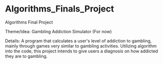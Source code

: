 # Algorithms_Finals_Project
Algorithms Final Project

Theme/Idea: Gambling Addiction Simulator (For now)

Details: A program that calculates a user's level of addiction to gambling, mainly through games very similar to gambling activities. 
Utilizing algorithm into the code, this project intends to give users a diagnosis on how addicted they are to gambling.

